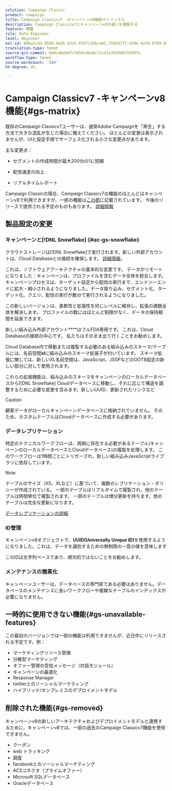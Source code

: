 ```yaml
---
solution: Campaign Classic
product: campaign
title: Campaign Classicv7 -キャンペーンv8機能マトリックス
description: Campaign Classicv7とキャンペーンv8の違いを理解する
feature: 概要
role: Data Engineer
level: Beginner
exl-id: 00ba1c43-9558-4adb-83a1-6597c2bbca62,7105477f-d29e-4af8-8789-82b4459761b0
translation-type: tm+mt
source-git-commit: 0e0cd6eb9fcf656c9ba6c72cd1a782098f9399fe
workflow-type: tm+mt
source-wordcount: '549'
ht-degree: 4%

---
```


# Campaign Classicv7 -キャンペーンv8機能{#gs-matrix}


既存のCampaign Classicv7ユーザーは、通常Adobe Campaignを「再生」する方法で大きな混乱が生じた場合に備えてください。 ほとんどの変更は表示されませんが、UIと設定手順でサーフェス化される小さな変更点があります。

主な変更点：

* セグメントの作成時間が最大200分の1に短縮

* 配信速度の向上

* リアルタイムレポート

Campaign Classicの場合、Campaign Classicv7の機能のほとんどはキャンペーンv8で利用できますが、一部の機能は[この節](#gs-removed)に記載されています。 今後のリリースで提供される予定のものもあります。 [詳細情報](#gs-unavailable-features)


## 製品設定の変更

### キャンペーンと[!DNL Snowflake] {#ac-gs-snowflake}

クラウドストレージは[!DNL Snowflake]で実行されます。新しい外部アカウントは、Cloud Databaseとの接続を確保します。 [詳細情報](#ac-gs-snowflake)。

これは、ソフトウェアアーキテクチャの基本的な変更です。 データがリモートになりました：キャンペーンは、プロファイルを含むデータ全体を統合します。 キャンペーンプロセスは、ターゲット設定から配信の実行まで、エンドツーエンドに拡大・縮小されるようになりました。データ取り込み、セグメント化、ターゲット化、クエリ、配信の実行が数分で実行されるようになりました。

この新しいバージョンは、柔軟性と拡張性を同じレベルに維持し、拡張の課題全体を解決します。 プロファイルの数にはほとんど制限がなく、データの保持期間を延長できます。

新しい組み込み外部アカウント&#x200B;****&#x200B;はフルFDA専用です。 これは、Cloud Databaseの接続の中心です。 私たちはそのまま出て行くことをお勧めします。

Cloud Database内で移動または複製する必要のある組み込みのスキーマ/テーブルには、名前空間&#x200B;**xl**&#x200B;に組み込みのスキーマ拡張子が付いています。 スキーマ拡張に関しては、新しいXL名前空間は、JavaScript、JSSPなどのOOTB設定の新しい部分に対して使用されます。

これらの拡張機能は、組み込みのスキーマをキャンペーンのローカルデータベースから[!DNL Snowflake] Cloudデータベースに移動し、それに応じて構造を調整するために必要な変更を含みます。新しいUUID、更新されたリンクなど

>[!CAUTION]
>
> 顧客データがローカルキャンペーンデータベースに格納されていません。 そのため、カスタムテーブルはCloudデータベースに作成する必要があります。


### データレプリケーション

特定のテクニカルワークフローは、両側に存在する必要があるテーブル(キャンペーンのローカルデータベースとCloudデータベース)の複製を処理します。 このワークフローは1時間ごとにトリガーされ、新しい組み込みJavaScriptライブラリに依存しています。

>[!NOTE]
>
> テーブルのサイズ（XS、XLなど）に基づいて、複数のレプリケーション・ポリシーが作成されている。
> 一部のテーブルはリアルタイムで複製され、他のテーブルは時間単位で複製されます。 一部のテーブルは増分更新を持ちます。他のテーブルは完全な更新になります。


[データレプリケーションの詳細](../config/replication.md)

### ID管理

キャンペーンv8オブジェクトで、**UUID(Universally Unique ID)**&#x200B;を使用するようになりました。これは、データを識別するための無制限の一意の値を意味します

このIDは文字列ベースであり、順次的ではないことをお勧めします。

### メンテナンスの簡素化

キャンペーンユーザーは、データベースの専門家である必要はありません。データベースのメンテナンスに長いワークフローや複雑なテーブルのインデックスが必要になりません。

## 一時的に使用できない機能{#gs-unavailable-features}

この最初のバージョンでは一部の機能は利用できませんが、近日中にリリースされる予定です。例：

* マーケティングリソース管理
* 分散型マーケティング
* オファー管理の受信メッセージ（対話モジュール）
* キャンペーンの最適化
* Response Manager
* twitterとのソーシャルマーケティング
* ハイブリッド/オンプレミスのデプロイメントモデル

## 削除された機能{#gs-removed}

キャンペーンv8の新しいアーキテクチャおよびデプロイメントモデルと連携するために、キャンペーンv8では、一部の過去のCampaign Classicv7機能を使用できません。

* クーポン
* web トラッキング
* 調査
* facebookとのソーシャルマーケティング
* ACSコネクタ（プライムオファー）
* Microsoft SQLデータベース
* Oracleデータベース
